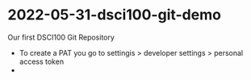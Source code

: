 # 2022-05-31-dsci100-git-demo
Our first DSCI100 Git Repository


- To create a PAT you go to settingis > developer settings > personal access token
- 
